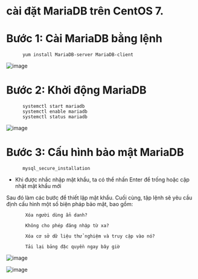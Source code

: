              
#  cài đặt MariaDB trên CentOS 7.

# Bước 1: Cài MariaDB bằng lệnh

          yum install MariaDB-server MariaDB-client
          
![image](https://user-images.githubusercontent.com/95491130/183021236-76e7cf06-2020-467f-b6ef-ef9c34a25aca.png)

# Bước 2: Khởi động MariaDB

          systemctl start mariadb
          systemctl enable mariadb
          systemctl status mariadb

![image](https://user-images.githubusercontent.com/95491130/183021840-e7c313ec-46ea-4617-a763-750c885e2b32.png)

# Bước 3: Cấu hình bảo mật MariaDB

          mysql_secure_installation
          
- Khi được nhắc nhập mật khẩu, ta có thể nhấn Enter để trống hoặc cập nhật mật khẩu mới

Sau đó làm các bước để thiết lập mật khẩu. Cuối cùng, tập lệnh sẽ yêu cầu định cấu hình một số biện pháp bảo mật, bao gồm:

           Xóa người dùng ẩn danh?

           Không cho phép đăng nhập từ xa?

           Xóa cơ sở dữ liệu thử nghiệm và truy cập vào nó?

           Tải lại bảng đặc quyền ngay bây giờ
          
![image](https://user-images.githubusercontent.com/95491130/183023923-996bcb1c-9078-4a09-9eeb-302eb2efc310.png)

![image](https://user-images.githubusercontent.com/95491130/183024046-a678a9e5-27aa-41c0-8dec-8d68a89798d5.png)





              
              
              
              
              
              
              

